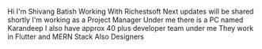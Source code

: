 Hi I'm Shivang Batish
Working With Richestsoft
Next updates will be shared shortly
I'm working as a Project Manager
Under me there is a PC named Karandeep
I also have approx 40 plus developer team under me
They work in Flutter and MERN Stack
Also Designers
